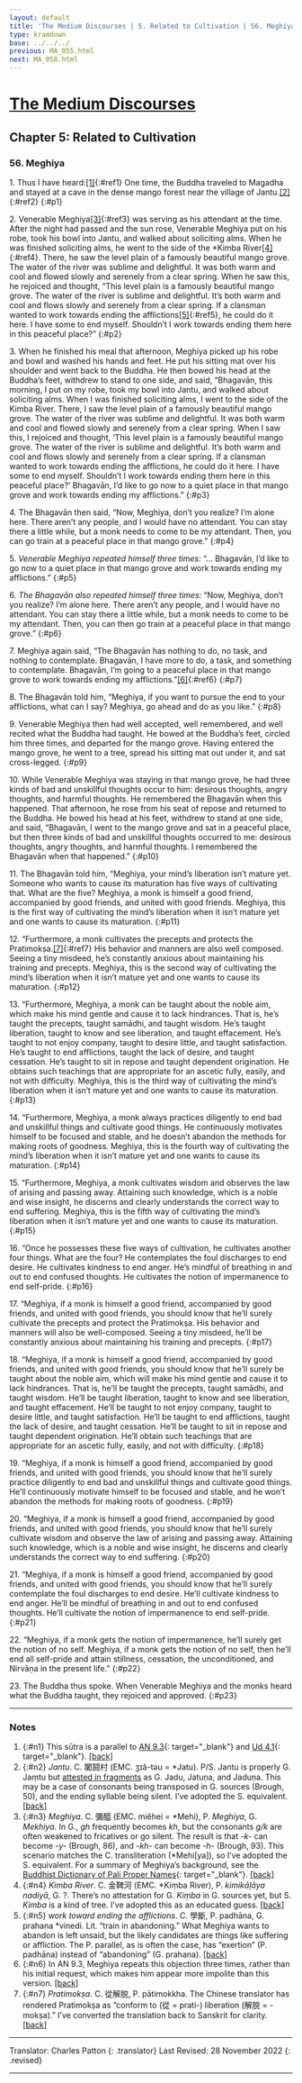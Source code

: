 ```yaml
---
layout: default
title: 'The Medium Discourses | 5. Related to Cultivation | 56. Meghiya'
type: kramdown
base: ../../../
previous: MA_055.html
next: MA_058.html
---
```


# [The Medium Discourses](index.html)
## Chapter 5: Related to Cultivation
### 56. Meghiya

1\. Thus I have heard:[\[1\]](#n1){:#ref1} One time, the Buddha traveled to Magadha and stayed at a cave in the dense mango forest near the village of Jantu.[\[2\]](#n2){:#ref2}
{:#p1}

2\. Venerable Meghiya[\[3\]](#n3){:#ref3} was serving as his attendant at the time. After the night had passed and the sun rose, Venerable Meghiya put on his robe, took his bowl into Jantu, and walked about soliciting alms. When he was finished soliciting alms, he went to the side of the \*Kimba River[\[4\]](#n4){:#ref4}. There, he saw the level plain of a famously beautiful mango grove. The water of the river was sublime and delightful. It was both warm and cool and flowed slowly and serenely from a clear spring. When he saw this, he rejoiced and thought, “This level plain is a famously beautiful mango grove. The water of the river is sublime and delightful. It’s both warm and cool and flows slowly and serenely from a clear spring. If a clansman wanted to work towards ending the afflictions[\[5\]](#n5){:#ref5}, he could do it here. I have some to end myself. Shouldn’t I work towards ending them here in this peaceful place?”
{:#p2}

3\. When he finished his meal that afternoon, Meghiya picked up his robe and bowl and washed his hands and feet. He put his sitting mat over his shoulder and went back to the Buddha. He then bowed his head at the Buddha’s feet, withdrew to stand to one side, and said, “Bhagavān, this morning, I put on my robe, took my bowl into Jantu, and walked about soliciting alms. When I was finished soliciting alms, I went to the side of the Kimba River. There, I saw the level plain of a famously beautiful mango grove. The water of the river was sublime and delightful. It was both warm and cool and flowed slowly and serenely from a clear spring. When I saw this, I rejoiced and thought, ‘This level plain is a famously beautiful mango grove. The water of the river is sublime and delightful. It’s both warm and cool and flows slowly and serenely from a clear spring. If a clansman wanted to work towards ending the afflictions, he could do it here. I have some to end myself. Shouldn’t I work towards ending them here in this peaceful place?’ Bhagavān, I’d like to go now to a quiet place in that mango grove and work towards ending my afflictions.”
{:#p3}

4\. The Bhagavān then said, “Now, Meghiya, don’t you realize? I’m alone here. There aren’t any people, and I would have no attendant. You can stay there a little while, but a monk needs to come to be my attendant. Then, you can go train at a peaceful place in that mango grove.”
{:#p4}

5\. *Venerable Meghiya repeated himself three times:* “… Bhagavān, I’d like to go now to a quiet place in that mango grove and work towards ending my afflictions.”
{:#p5}

6\. *The Bhagavān also repeated himself three times:* “Now, Meghiya, don’t you realize? I’m alone here. There aren’t any people, and I would have no attendant. You can stay there a little while, but a monk needs to come to be my attendant. Then, you can then go train at a peaceful place in that mango grove.”
{:#p6}

7\. Meghiya again said, “The Bhagavān has nothing to do, no task, and nothing to contemplate. Bhagavān, I have more to do, a task, and something to contemplate. Bhagavān, I’m going to a peaceful place in that mango grove to work towards ending my afflictions.”[\[6\]](#n6){:#ref6}
{:#p7}

8\. The Bhagavān told him, “Meghiya, if you want to pursue the end to your afflictions, what can I say? Meghiya, go ahead and do as you like.”
{:#p8}

9\. Venerable Meghiya then had well accepted, well remembered, and well recited what the Buddha had taught. He bowed at the Buddha’s feet, circled him three times, and departed for the mango grove. Having entered the mango grove, he went to a tree, spread his sitting mat out under it, and sat cross-legged.
{:#p9}

10\. While Venerable Meghiya was staying in that mango grove, he had three kinds of bad and unskillful thoughts occur to him: desirous thoughts, angry thoughts, and harmful thoughts. He remembered the Bhagavān when this happened. That afternoon, he rose from his seat of repose and returned to the Buddha. He bowed his head at his feet, withdrew to stand at one side, and said, “Bhagavān, I went to the mango grove and sat in a peaceful place, but then three kinds of bad and unskillful thoughts occurred to me: desirous thoughts, angry thoughts, and harmful thoughts. I remembered the Bhagavān when that happened.”
{:#p10}

11\. The Bhagavān told him, “Meghiya, your mind’s liberation isn’t mature yet. Someone who wants to cause its maturation has five ways of cultivating that. What are the five? Meghiya, a monk is himself a good friend, accompanied by good friends, and united with good friends. Meghiya, this is the first way of cultivating the mind’s liberation when it isn’t mature yet and one wants to cause its maturation.
{:#p11}

12\. “Furthermore, a monk cultivates the precepts and protects the Pratimokṣa.[\[7\]](#n7){:#ref7} His behavior and manners are also well composed. Seeing a tiny misdeed, he’s constantly anxious about maintaining his training and precepts. Meghiya, this is the second way of cultivating the mind’s liberation when it isn’t mature yet and one wants to cause its maturation.
{:#p12}

13\. “Furthermore, Meghiya, a monk can be taught about the noble aim, which make his mind gentle and cause it to lack hindrances. That is, he’s taught the precepts, taught samādhi, and taught wisdom. He’s taught liberation, taught to know and see liberation, and taught effacement. He’s taught to not enjoy company, taught to desire little, and taught satisfaction. He’s taught to end afflictions, taught the lack of desire, and taught cessation. He’s taught to sit in repose and taught dependent origination. He obtains such teachings that are appropriate for an ascetic fully, easily, and not with difficulty. Meghiya, this is the third way of cultivating the mind’s liberation when it isn’t mature yet and one wants to cause its maturation.
{:#p13}

14\. “Furthermore, Meghiya, a monk always practices diligently to end bad and unskillful things and cultivate good things. He continuously motivates himself to be focused and stable, and he doesn’t abandon the methods for making roots of goodness. Meghiya, this is the fourth way of cultivating the mind’s liberation when it isn’t mature yet and one wants to cause its maturation.
{:#p14}

15\. “Furthermore, Meghiya, a monk cultivates wisdom and observes the law of arising and passing away. Attaining such knowledge, which is a noble and wise insight, he discerns and clearly understands the correct way to end suffering. Meghiya, this is the fifth way of cultivating the mind’s liberation when it isn’t mature yet and one wants to cause its maturation.
{:#p15}

16\. “Once he possesses these five ways of cultivation, he cultivates another four things. What are the four? He contemplates the foul discharges to end desire. He cultivates kindness to end anger. He’s mindful of breathing in and out to end confused thoughts. He cultivates the notion of impermanence to end self-pride.
{:#p16}

17\. “Meghiya, if a monk is himself a good friend, accompanied by good friends, and united with good friends, you should know that he’ll surely cultivate the precepts and protect the Pratimokṣa. His behavior and manners will also be well-composed. Seeing a tiny misdeed, he’ll be constantly anxious about maintaining his training and precepts.
{:#p17}

18\. “Meghiya, if a monk is himself a good friend, accompanied by good friends, and united with good friends, you should know that he’ll surely be taught about the noble aim, which will make his mind gentle and cause it to lack hindrances. That is, he’ll be taught the precepts, taught samādhi, and taught wisdom. He’ll be taught liberation, taught to know and see liberation, and taught effacement. He’ll be taught to not enjoy company, taught to desire little, and taught satisfaction. He’ll be taught to end afflictions, taught the lack of desire, and taught cessation. He’ll be taught to sit in repose and taught dependent origination. He’ll obtain such teachings that are appropriate for an ascetic fully, easily, and not with difficulty.
{:#p18}

19\. “Meghiya, if a monk is himself a good friend, accompanied by good friends, and united with good friends, you should know that he’ll surely practice diligently to end bad and unskillful things and cultivate good things. He’ll continuously motivate himself to be focused and stable, and he won’t abandon the methods for making roots of goodness.
{:#p19}

20\. “Meghiya, if a monk is himself a good friend, accompanied by good friends, and united with good friends, you should know that he’ll surely cultivate wisdom and observe the law of arising and passing away. Attaining such knowledge, which is a noble and wise insight, he discerns and clearly understands the correct way to end suffering.
{:#p20}

21\. “Meghiya, if a monk is himself a good friend, accompanied by good friends, and united with good friends, you should know that he’ll surely contemplate the foul discharges to end desire. He’ll cultivate kindness to end anger. He’ll be mindful of breathing in and out to end confused thoughts. He’ll cultivate the notion of impermanence to end self-pride.
{:#p21}

22\. “Meghiya, if a monk gets the notion of impermanence, he’ll surely get the notion of no self. Meghiya, if a monk gets the notion of no self, then he’ll end all self-pride and attain stillness, cessation, the unconditioned, and Nirvāṇa in the present life.”
{:#p22}

23\. The Buddha thus spoke. When Venerable Meghiya and the monks heard what the Buddha taught, they rejoiced and approved.
{:#p23}


---

### Notes

1. {:#n1} This sūtra is a parallel to [AN 9.3](https://suttacentral.net/an9.3){: target="_blank"} and [Ud 4.1](https://suttacentral.net/ud4.1){: target="_blank"}. [\[back\]](#ref1)
2. {:#n2} *Jantu*. C. 闍鬪村 (EMC. ʒɪă-təu = \*Jatu). P/S. Jantu is properly G. Jaṃtu but [attested in fragments](https://gandhari.org/dictionary/ja%E1%B9%83tu) as G. Jadu, Jatuṇa, and Jaduṇa. This may be a case of consonants being transposed in G. sources (Brough, 50), and the ending syllable being silent. I’ve adopted the S. equivalent. [\[back\]](#ref2)
3. {:#n3} *Meghiya*. C. 彌醯 (EMC. miĕhei = \*Mehi), P. *Meghiya*, G. *Mekhiya*. In G., *gh* frequently becomes *kh*, but the consonants *g/k* are often weakened to fricatives or go silent. The result is that *-k-* can become *-y-* (Brough, 86), and *-kh-* can become *-h-* (Brough, 93). This scenario matches the C. transliteration (\*Mehi[ya]), so I’ve adopted the S. equivalent. For a summary of Meghiya’s background, see the [Buddhist Dictionary of Pali Proper Names](https://www.palikanon.com/english/pali_names/me_mu/meghiya.htm){: target="_blank"}. [\[back\]](#ref3)
4. {:#n4} *Kimba River*. C. 金鞞河 (EMC. \*Kiṃba River), P. *kimikāḷāya nadiyā*, G. ?. There’s no attestation for G. *Kiṃba* in G. sources yet, but S. *Kimba* is a kind of tree. I’ve adopted this as an educated guess. [\[back\]](#ref4)
5. {:#n5} *work toward ending the afflictions*. C. 學斷, P. padhāna, G. prahana \*vinedi. Lit. “train in abandoning.” What Meghiya wants to abandon is left unsaid, but the likely candidates are things like suffering or affliction. The P. parallel, as is often the case, has “exertion” (P. padhāna) instead of “abandoning” (G. prahana). [\[back\]](#ref5)
6. {:#n6} In AN 9.3, Meghiya repeats this objection three times, rather than his initial request, which makes him appear more impolite than this version. [\[back\]](#ref6)
7. {:#n7} *Pratimokṣa.* C. 從解脱, P. pātimokkha. The Chinese translator has rendered Pratimokṣa as “conform to (從 = prati-) liberation (解脱 = -mokṣa).” I’ve converted the translation back to Sanskrit for clarity. [\[back\]](#ref7)

---

Translator: Charles Patton
{: .translator}
Last Revised: 28 November 2022
{: .revised}

---
